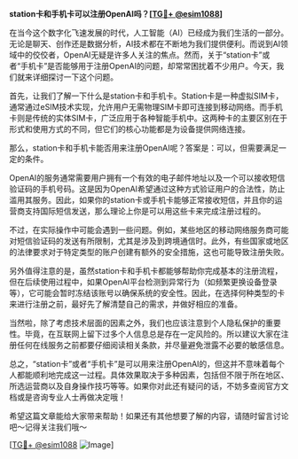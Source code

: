 **station卡和手机卡可以注册OpenAI吗？[[TG💪+ @esim1088](https://t.me/s/esim1088)]**

在当今这个数字化飞速发展的时代，人工智能（AI）已经成为我们生活的一部分。无论是聊天、创作还是数据分析，AI技术都在不断地为我们提供便利。而说到AI领域中的佼佼者，OpenAI无疑是许多人关注的焦点。然而，关于“station卡”或者“手机卡”是否能够用于注册OpenAI的问题，却常常困扰着不少用户。今天，我们就来详细探讨一下这个问题。

首先，让我们了解一下什么是station卡和手机卡。Station卡是一种虚拟SIM卡，通常通过eSIM技术实现，允许用户无需物理SIM卡即可连接到移动网络。而手机卡则是传统的实体SIM卡，广泛应用于各种智能手机中。这两种卡的主要区别在于形式和使用方式的不同，但它们的核心功能都是为设备提供网络连接。

那么，station卡和手机卡能否用来注册OpenAI呢？答案是：可以，但需要满足一定的条件。

OpenAI的服务通常需要用户拥有一个有效的电子邮件地址以及一个可以接收短信验证码的手机号码。这是因为OpenAI希望通过这种方式验证用户的合法性，防止滥用其服务。因此，如果你的station卡或手机卡能够正常接收短信，并且你的运营商支持国际短信发送，那么理论上你是可以用这些卡来完成注册过程的。

不过，在实际操作中可能会遇到一些问题。例如，某些地区的移动网络服务商可能对短信验证码的发送有所限制，尤其是涉及到跨境通信时。此外，有些国家或地区的法律要求对于特定类型的账户创建有额外的安全措施，这也可能导致注册失败。

另外值得注意的是，虽然station卡和手机卡都能够帮助你完成基本的注册流程，但在后续使用过程中，如果OpenAI平台检测到异常行为（如频繁更换设备登录等），它可能会暂时冻结该账号以确保系统的安全性。因此，在选择何种类型的卡来进行注册之前，最好先了解清楚自己的需求，并做好相应的准备。

当然啦，除了考虑技术层面的因素之外，我们也应该注意到个人隐私保护的重要性。毕竟，在互联网上留下过多个人信息总是存在一定风险的。所以建议大家在注册任何在线服务之前都要仔细阅读相关条款，并尽量避免泄露不必要的敏感信息。

总之，“station卡”或者“手机卡”是可以用来注册OpenAI的，但这并不意味着每个人都能顺利地完成这一过程。具体效果取决于多种因素，包括但不限于所在地区、所选运营商以及自身操作技巧等等。如果你对此还有疑问的话，不妨多查阅官方文档或是咨询专业人士再做决定哦！

希望这篇文章能给大家带来帮助！如果还有其他想要了解的内容，请随时留言讨论吧～记得关注我们哦～

[[TG💪+ @esim1088](https://t.me/s/esim1088) ![Image](https://i.postimg.cc/4NQfJmqS/Snipaste-2025-05-13-00-14-12.png)]